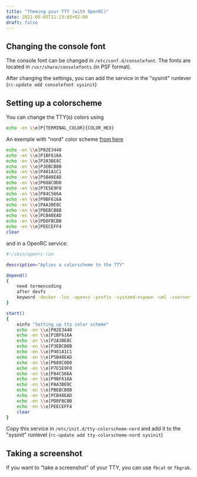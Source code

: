 ```yaml
---
title: "Theming your TTY (with OpenRC)"
date: 2021-05-05T11:23:03+02:00
draft: false
---
```


## Changing the console font

The console font can be changed in `/etc/conf.d/consolefont`. The fonts are located in `/usr/share/consolefonts` (in PSF format).

After changing the settings, you can add the service in the "sysinit" runlever (`rc-update add consolefont sysinit`)

## Setting up a colorscheme

You can change the TTY(s) colors using

```bash
echo -en \\e]P{TERMINAL_COLOR}{COLOR_HEX}
```

An exemple with "nord" color scheme [from here](https://github.com/lewisacidic/nord-tty/blob/master/nord-tty)

```bash
echo -en \\e]P02E3440
echo -en \\e]P1BF616A
echo -en \\e]P2A3BE8C
echo -en \\e]P3EBCB8B
echo -en \\e]P481A1C1
echo -en \\e]P5B48EAD
echo -en \\e]P688C0D0
echo -en \\e]P7E5E9F0
echo -en \\e]P84C566A
echo -en \\e]P9BF616A
echo -en \\e]PAA3BE8C
echo -en \\e]PBEBCB8B
echo -en \\e]PCB48EAD
echo -en \\e]PD8FBCBB
echo -en \\e]PEECEFF4
clear
```

and in a OpenRC service:
```bash
#!/sbin/openrc-run

description="Aplies a colorscheme to the TTY"

depend()
{
	need termencoding
	after devfs
	keyword -docker -lxc -openvz -prefix -systemd-nspawn -uml -vserver -xenu
}

start()
{
	einfo "Setting up tty color scheme"
	echo -en \\e]P02E3440
	echo -en \\e]P1BF616A
	echo -en \\e]P2A3BE8C
	echo -en \\e]P3EBCB8B
	echo -en \\e]P481A1C1
	echo -en \\e]P5B48EAD
	echo -en \\e]P688C0D0
	echo -en \\e]P7E5E9F0
	echo -en \\e]P84C566A
	echo -en \\e]P9BF616A
	echo -en \\e]PAA3BE8C
	echo -en \\e]PBEBCB8B
	echo -en \\e]PCB48EAD
	echo -en \\e]PD8FBCBB
	echo -en \\e]PEECEFF4
	clear
}
```
Copy this service in `/etc/init.d/tty-colorscheme-nord` and add it to the "sysinit" runlevel (`rc-update add tty-colorscheme-nord sysinit`)

## Taking a screenshot

If you want to "take a screenshot" of your TTY, you can use `fbcat` or `fbgrab`.

